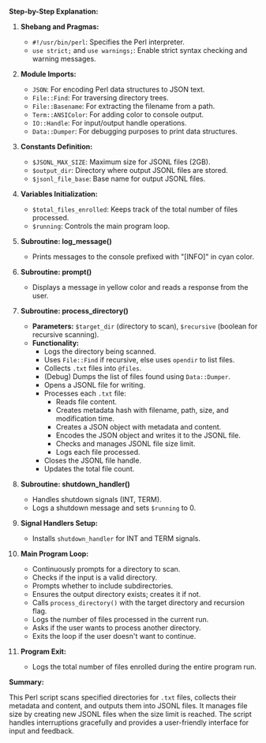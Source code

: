 **Step-by-Step Explanation:**

1. **Shebang and Pragmas:**
   - `#!/usr/bin/perl`: Specifies the Perl interpreter.
   - `use strict;` and `use warnings;`: Enable strict syntax checking and warning messages.

2. **Module Imports:**
   - `JSON`: For encoding Perl data structures to JSON text.
   - `File::Find`: For traversing directory trees.
   - `File::Basename`: For extracting the filename from a path.
   - `Term::ANSIColor`: For adding color to console output.
   - `IO::Handle`: For input/output handle operations.
   - `Data::Dumper`: For debugging purposes to print data structures.

3. **Constants Definition:**
   - `$JSONL_MAX_SIZE`: Maximum size for JSONL files (2GB).
   - `$output_dir`: Directory where output JSONL files are stored.
   - `$jsonl_file_base`: Base name for output JSONL files.

4. **Variables Initialization:**
   - `$total_files_enrolled`: Keeps track of the total number of files processed.
   - `$running`: Controls the main program loop.

5. **Subroutine: log_message()**
   - Prints messages to the console prefixed with "[INFO]" in cyan color.

6. **Subroutine: prompt()**
   - Displays a message in yellow color and reads a response from the user.

7. **Subroutine: process_directory()**
   - **Parameters:** `$target_dir` (directory to scan), `$recursive` (boolean for recursive scanning).
   - **Functionality:**
     - Logs the directory being scanned.
     - Uses `File::Find` if recursive, else uses `opendir` to list files.
     - Collects `.txt` files into `@files`.
     - (Debug) Dumps the list of files found using `Data::Dumper`.
     - Opens a JSONL file for writing.
     - Processes each `.txt` file:
       - Reads file content.
       - Creates metadata hash with filename, path, size, and modification time.
       - Creates a JSON object with metadata and content.
       - Encodes the JSON object and writes it to the JSONL file.
       - Checks and manages JSONL file size limit.
       - Logs each file processed.
     - Closes the JSONL file handle.
     - Updates the total file count.

8. **Subroutine: shutdown_handler()**
   - Handles shutdown signals (INT, TERM).
   - Logs a shutdown message and sets `$running` to 0.

9. **Signal Handlers Setup:**
   - Installs `shutdown_handler` for INT and TERM signals.

10. **Main Program Loop:**
    - Continuously prompts for a directory to scan.
    - Checks if the input is a valid directory.
    - Prompts whether to include subdirectories.
    - Ensures the output directory exists; creates it if not.
    - Calls `process_directory()` with the target directory and recursion flag.
    - Logs the number of files processed in the current run.
    - Asks if the user wants to process another directory.
    - Exits the loop if the user doesn't want to continue.

11. **Program Exit:**
    - Logs the total number of files enrolled during the entire program run.

**Summary:**

This Perl script scans specified directories for `.txt` files, collects their metadata and content, and outputs them into JSONL files. It manages file size by creating new JSONL files when the size limit is reached. The script handles interruptions gracefully and provides a user-friendly interface for input and feedback.
